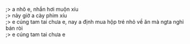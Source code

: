 ;> a nhô e, nhắn hơi muộn xíu<br>
;> nảy giờ a cày phim xíu<br>
;> e cúng tam tai chưa e, nay a định mua hộp tré nhỏ về ăn mà ngta nghỉ bán ròi<br>
;> e cúng tam tai chưa e
